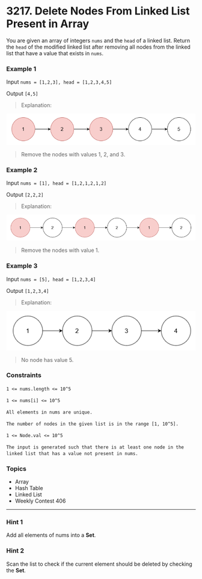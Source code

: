 # 3217. Delete Nodes From Linked List Present in Array

You are given an array of integers `nums` and the `head` of a linked list. Return the `head` of the modified linked list after removing all nodes from the linked list that have a value that exists in `nums`.

 
### Example 1

Input `nums = [1,2,3], head = [1,2,3,4,5]`

Output `[4,5]`

> Explanation:

<img src="LinkedListExample1.png" alt="Linked List" />

> Remove the nodes with values 1, 2, and 3.


### Example 2

Input `nums = [1], head = [1,2,1,2,1,2]`

Output `[2,2,2]`

> Explanation:  

<img src="LinkedListExample2.png" alt="Linked List" />

> Remove the nodes with value 1.


### Example 3

Input `nums = [5], head = [1,2,3,4]`

Output `[1,2,3,4]`

> Explanation:  

<img src="LinkedListExample3.png" alt="Linked List" />

> No node has value 5.

 
### Constraints

`1 <= nums.length <= 10^5`

`1 <= nums[i] <= 10^5`

`All elements in nums are unique.`

`The number of nodes in the given list is in the range [1, 10^5].`

`1 <= Node.val <= 10^5`

`The input is generated such that there is at least one node in the linked list that has a value not present in nums.`


### Topics
- Array
- Hash Table
- Linked List
- Weekly Contest 406

---

### Hint 1
Add all elements of nums into a **Set**.

### Hint 2
Scan the list to check if the current element should be deleted by checking the **Set**.